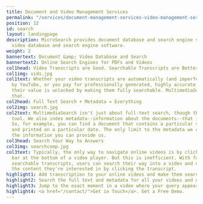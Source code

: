 ```yaml
---
title: Document and Video Management Services
permalink: "/services/document-management-services-video-management-services/"
position: 12
id: search
layout: landingpage
description: MicroSearch provides document database and search engine software and
  video database and search engine software.
weight: 2
bannertext: Document &amp; Video Database and Search
bannertext2: Online Search Engines for PDFs and Videos
col1head: Video Transcripts are Good. Searchable Transcripts are Better.
col1img: vids.jpg
col1text: Whether your video transcripts are automatically (and imperfectly) created
  by YouTube, or you pay for professionally generated, highly accurate video transcriptions,
  their value is unlocked by making them fully searchable. MultimediaSearch does just
  that.
col2head: Full Text Search + Metadata = Everything
col2img: search.jpg
col2text: MultimediaSearch isn't just about full-text search, though that is a powerful
  tool. We also index metadata--information about the documents--that is also searchable.
  So, for example, you can find a document that contains a particular string of text
  and printed on a particular date. The only limit to the metadata we can index is
  the information you can provide us.
col3head: Search Your Way to Answers
col3img: searchcomp.jpg
col3text: Typically, the only way to navigate online videos is by clicking the timing
  bar at the bottom of a video player. But this is inefficient. With fully indexed
  searchable transcripts, users can search their way into a video and even skip to
  the content they're interested in by clicking the transcript.
highlight1: Add transcription to your online videos and make them searchable.
highlight2: Search the full text and metadata for all your videos and documents.
highlight3: Jump to the exact moment in a video where your query appears.
highlight4: <a href="/contact/">Get in Touch</a>. Get a Free Demo.
---
```


